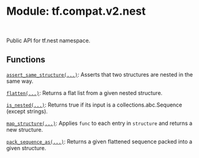 <div itemscope itemtype="http://developers.google.com/ReferenceObject">
<meta itemprop="name" content="tf.compat.v2.nest" />
<meta itemprop="path" content="Stable" />
</div>

# Module: tf.compat.v2.nest


<table class="tfo-notebook-buttons tfo-api" align="left">
</table>



Public API for tf.nest namespace.



## Functions

[`assert_same_structure(...)`](../../../tf/nest/assert_same_structure.md): Asserts that two structures are nested in the same way.

[`flatten(...)`](../../../tf/nest/flatten.md): Returns a flat list from a given nested structure.

[`is_nested(...)`](../../../tf/nest/is_nested.md): Returns true if its input is a collections.abc.Sequence (except strings).

[`map_structure(...)`](../../../tf/nest/map_structure.md): Applies `func` to each entry in `structure` and returns a new structure.

[`pack_sequence_as(...)`](../../../tf/nest/pack_sequence_as.md): Returns a given flattened sequence packed into a given structure.

